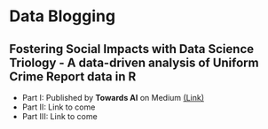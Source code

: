 # Data Blogging

## Fostering Social Impacts with Data Science Triology - A data-driven analysis of Uniform Crime Report data in R
- Part I: Published by **Towards AI** on Medium [(Link)](https://medium.com/towards-artificial-intelligence/fostering-criminal-justice-with-data-science-part-i-be4cabdeb0a1) 
- Part II: Link to come
- Part III: Link to come
